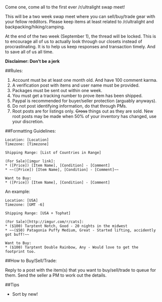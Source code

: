 Come one, come all to the first ever /r/ultralight swap meet! 

This will be a two week swap meet where you can sell/buy/trade gear with your fellow redditors. Please keep items at least related to /r/ultralight and backpacking/hiking/camping. 

At the end of the two week (September 1), the thread will be locked. This is to encourage all of us to actually look through our closets instead of procrastinating. It is to help us keep responses and transaction timely. And to save all of us all time. 

**Disclaimer: Don’t be a jerk**

##Rules:
1. Account must be at least one month old. And have 100 comment karma. 
2. A verification post with items and user name must be provided.
3. Packages must be sent out within one week. 
4. You must get a tracking number to prove item has been shipped.
5. Paypal is recommended for buyer/seller protection (arguably anyways).
6. Do not post identifying information, do that through PMs.
7. Root posts are for listings only. ~~Cross~~ things out as they are sold. New root posts may be made when 50% of your inventory has changed, use your discretion. 

##Formatting Guidelines:

    Location: [Location]
    Timezone: [Timezone]

    Shipping Range: [List of Countries in Range]

    (For Sale)[imgur link]: 
    * ([Price]) [Item Name], [Condition] - [Comment]  
    * ~~([Price]) [Item Name], [Condition] - [Comment]~~

    Want to Buy:
    * ([Price]) [Item Name], [Condition] - [Comment]  

An example:

    Location: [USA]
    Timezone: [GMT -6]

    Shipping Range: [USA + Tophat]

    (For Sale)[http://imgur.com/r/cats]: 
    * ($100) Tarptent Notch, Good - 20 nights in the midwest  
    * ~~($50) Patagonia Puffy Medium, Great - Started lifting, accidently got buff!~~

    Want to Buy:
    * ($100) Tarptent Double Rainbow, Any - Would love to get the footprint too.

##How to Buy/Sell/Trade:

Reply to a post with the item(s) that you want to buy/sell/trade to queue for them. Send the seller a PM to work out the details. 

##Tips
* Sort by new! 









